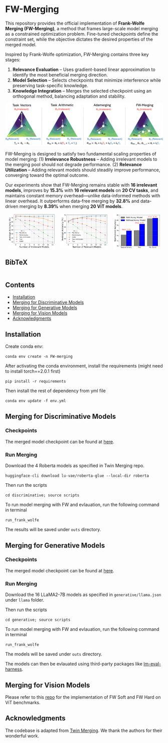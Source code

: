 # FW-Merging

This repository provides the official implementation of **Frank-Wolfe Merging (FW-Merging)**, a method that frames large-scale model merging as a constrained optimization problem. Fine-tuned checkpoints define the constraint set, while the objective dictates the desired properties of the merged model.  

Inspired by Frank-Wolfe optimization, FW-Merging contains three key stages:  

1. **Relevance Evaluation** – Uses gradient-based linear approximation to identify the most beneficial merging direction.  
2. **Model Selection** – Selects checkpoints that minimize interference while preserving task-specific knowledge.  
3. **Knowledge Integration** – Merges the selected checkpoint using an orthogonal method, balancing adaptation and stability.   

![Figure 4](assets/overview.png)

FW-Merging is designed to satisfy two fundamental scaling properties of model merging: (1) **Irrelevance Robustness** – Adding irrelevant models to the merging pool should not degrade performance. (2) **Relevance Utilization** – Adding relevant models should steadily improve performance, converging toward the optimal outcome.  

Our experiments show that FW-Merging remains stable with **16 irrelevant models**, improves by **15.3%** with **16 relevant models** on **20 CV tasks**, and maintains constant memory overhead—unlike data-informed methods with linear overhead. It outperforms data-free merging by **32.8%** and data-driven merging by **8.39%** when merging **20 ViT models**.  


<div style="display: flex; justify-content: space-around;">
    <img src="assets/scaling_irrelevant.png" alt="Figure 1" style="width: 30%;">
    <img src="assets/scaling_relevant.png" alt="Figure 2" style="width: 30%;">
    <img src="assets/scaling_noisy.png" alt="Figure 3" style="width: 30%;">
</div>

## BibTeX

```
```

## Contents

- [Installation](#installation)
- [Merging for Discriminative Models](#merging-for-discriminative-models)
- [Merging for Generative Models](#merging-for-generative-models)
- [Merging for Vision Models](#merging-for-vision-models)
- [Acknowledgments](#acknowledgments)

## Installation 

Create conda env:

```conda env create -n FW-merging``` 

After activating the conda environment, install the requirements (might need to install torch==2.0.1 first)

```pip install -r requirements```

Then install the rest of dependency from yml file

```conda env update -f env.yml```

## Merging for Discriminative Models

### Checkpoints

The merged model checkpoint can be found at [here](https://huggingface.co/hmarkc/FW-merged/tree/main/roberta).

### Run Merging

Download the 4 Roberta models as specified in Twin Merging repo.

```huggingface-cli download lu-vae/roberta-glue --local-dir roberta```

Then run the scripts

```cd discriminative; source scripts```

To run model merging with FW and evlauation, run the following command in terminal 

```run_frank_wolfe```

The results will be saved under ```outs``` directory.

## Merging for Generative Models

### Checkpoints

The merged model checkpoint can be found at [here](https://huggingface.co/hmarkc/FW-merged/tree/main/llama).

### Run Merging

Download the 16 LLaMA2-7B models as specified in ```generative/llama.json``` under ```llama``` folder.

Then run the scripts

```cd generative; source scripts```

To run model merging with FW and evlauation, run the following command in terminal 

```run_frank_wolfe```

The models will be saved under ```outs``` directory.

The models can then be evlauated using third-party packages like [lm-eval-harness](https://github.com/EleutherAI/lm-evaluation-harness).

## Merging for Vision Models

Please refer to this [repo](https://github.com/hmarkc/fusion_bench) for the implementation of FW Soft and FW Hard on ViT benchmarks.

## Acknowledgments
The codebase is adapted from [Twin Merging](https://github.com/LZY-the-boys/Twin-Merging?tab=readme-ov-file). We thank the authors for their wonderful work.

